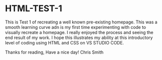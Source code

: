 # HTML-TEST-1
This is Test 1 of recreating a well known pre-existing homepage.
This was a smooth learning curve adn is my first time experimenting with code to visually recreate a homepage.
I really enjoyed the process and seeing the end result of my work.
I hope this illustrates my ability at this introductory level of coding using HTML and CSS on VS STUDIO CODE.

Thanks for reading, Have a nice day!
Chris Smith